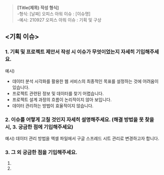 >**[Title(제목) 작성 형식]**<Br>
-형식: [날짜] 오피스 아워 이슈 : [이슈명]<Br>
-예시: 210927 오피스 아워 이슈 : 기획 및 구상

## <기획 이슈>

### 1. 기획 및 프로젝트 제안서 작성 시 이슈가 무엇이었는지 자세히 기입해주세요.

예시)
- 데이터 분석 시각화를 활용한 웹 서비스의 최종적인 목표를 설정하는 것에 어려움이 있습니다.
- 프로젝트 관련된 정보 및 데이터를 찾기 어렵습니다.
- 프로젝트 설계 과정의 흐름이 논리적이지 않아 보입니다.
- 데이터 관리하는 방법이 효율적이지 않습니다.


### 2. 이슈를 어떻게 고칠 것인지 자세히 설명해주세요. (해결 방법을 못 찾을 시, 3. 궁금한 점에 기입해주세요)

예시) 데이터 관리 방법을 엑셀 파일에서 구글 스프레드 시트 관리로 변경하고자 합니다.


### 3. 그 외 궁금한 점을 기입해주세요.

1.
2.
